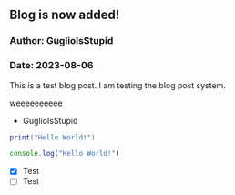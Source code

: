 ## Blog is now added!

### Author: GuglioIsStupid
### Date: 2023-08-06

This is a test blog post. I am
testing the blog post system.

weeeeeeeeee

- GuglioIsStupid

```lua
print("Hello World!")
```

```js
console.log("Hello World!")
```

- [x] Test
- [ ] Test
